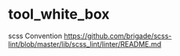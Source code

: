 # tool_white_box
scss Convention https://github.com/brigade/scss-lint/blob/master/lib/scss_lint/linter/README.md
